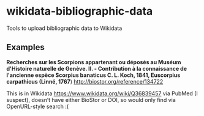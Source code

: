 # wikidata-bibliographic-data
Tools to upload bibliographic data to Wikidata



## Examples

**Recherches sur les Scorpions appartenant ou déposés au Muséum d'Histoire naturelle de Genève. II. - Contribution à la connaissance de l'ancienne espèce Scorpius banaticus C. L. Koch, 1841, Euscorpius carpathicus (Linné, 1767**)  http://biostor.org/reference/134722

This is in Wikidata https://www.wikidata.org/wiki/Q36839457 via PubMed (I suspect), doesn’t have either BioStor or DOI, so would only find via OpenURL-style search :(
